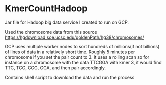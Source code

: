 # KmerCountHadoop

Jar file for Hadoop big data service I created to run on GCP.

Used the chromosome data from this source https://hgdownload.soe.ucsc.edu/goldenPath/hg38/chromosomes/

GCP uses multiple worker nodes to sort hundreds of millions(if not billions) of lines of data in a relatively short time. Roughly 5 minutes per chromosome if you set the pair count to 3.
It uses a rolling scan so for instance on a chromosome with the data TTCGGA with kmer 3, it would find TTC, TCG, CGG, GGA, and then pair accordingly.

Contains shell script to download the data and run the process
